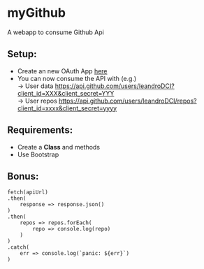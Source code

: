 # myGithub

A webapp to consume Github Api

## Setup:  
- Create an new OAuth App [here](https://github.com/settings/developers)
- You can now consume the API with (e.g.)  
-> User data https://api.github.com/users/leandroDCI?client_id=XXX&client_secret=YYY  
-> User repos https://api.github.com/users/leandroDCI/repos?client_id=xxxx&client_secret=yyyy  
## Requirements:
- Create a **Class** and methods
- Use Bootstrap

## Bonus:  

```
fetch(apiUrl)
.then(
	response => response.json()
)
.then(
	repos => repos.forEach( 
		repo => console.log(repo)
	)
)
.catch(
	err => console.log(`panic: ${err}`)
)
```
